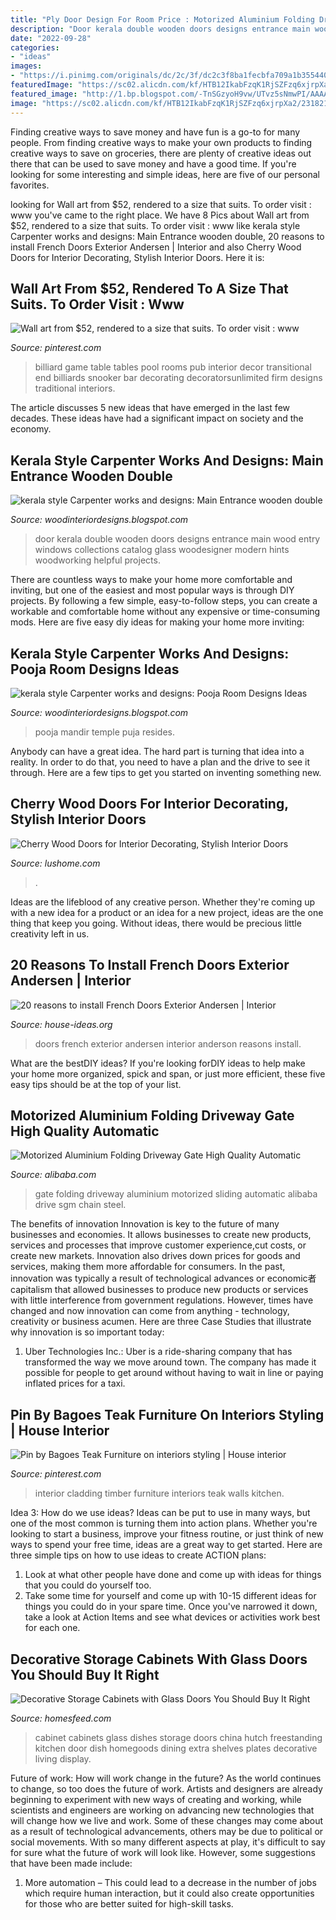 ```yaml
---
title: "Ply Door Design For Room Price : Motorized Aluminium Folding Driveway Gate High Quality Automatic"
description: "Door kerala double wooden doors designs entrance main wood entry windows collections catalog glass woodesigner modern hints woodworking helpful projects"
date: "2022-09-28"
categories:
- "ideas"
images:
- "https://i.pinimg.com/originals/dc/2c/3f/dc2c3f8ba1fecbfa709a1b355440aa12.png"
featuredImage: "https://sc02.alicdn.com/kf/HTB12IkabFzqK1RjSZFzq6xjrpXa2/231821079/HTB12IkabFzqK1RjSZFzq6xjrpXa2.jpg"
featured_image: "http://1.bp.blogspot.com/-TnSGzyoH9vw/UTvz5sNmwPI/AAAAAAAAA8E/o3J-hw2pOHU/s1600/big-hot-sale-wood-door-double-entry-jd408.jpg"
image: "https://sc02.alicdn.com/kf/HTB12IkabFzqK1RjSZFzq6xjrpXa2/231821079/HTB12IkabFzqK1RjSZFzq6xjrpXa2.jpg"
---
```



Finding creative ways to save money and have fun is a go-to for many people. From finding creative ways to make your own products to finding creative ways to save on groceries, there are plenty of creative ideas out there that can be used to save money and have a good time. If you're looking for some interesting and simple ideas, here are five of our personal favorites.

	

		
looking for Wall art from $52, rendered to a size that suits. To order visit : www you've came to the right place. We have 8 Pics about Wall art from $52, rendered to a size that suits. To order visit : www like kerala style Carpenter works and designs: Main Entrance wooden double, 20 reasons to install French Doors Exterior Andersen | Interior and also Cherry Wood Doors for Interior Decorating, Stylish Interior Doors. Here it is:
		
    
## Wall Art From $52, Rendered To A Size That Suits. To Order Visit : Www

<img loading=lazy src="https://i.pinimg.com/736x/13/da/1b/13da1bcf7361d78ac10369186bbc7e99--billiard-room-pub-tables.jpg" onerror="this.onerror=null;this.src='https://tse1.mm.bing.net/th?id=OIP.XieSWpVKb1cH8-6SRgF73gHaFl&amp;pid=15.1';" alt="Wall art from $52, rendered to a size that suits. To order visit : www">

_Source: pinterest.com_

>billiard game table tables pool rooms pub interior decor transitional end billiards snooker bar decorating decoratorsunlimited firm designs traditional interiors. 

	

The article discusses 5 new ideas that have emerged in the last few decades. These ideas have had a significant impact on society and the economy.

    
## Kerala Style Carpenter Works And Designs: Main Entrance Wooden Double

<img loading=lazy src="http://1.bp.blogspot.com/-TnSGzyoH9vw/UTvz5sNmwPI/AAAAAAAAA8E/o3J-hw2pOHU/s1600/big-hot-sale-wood-door-double-entry-jd408.jpg" onerror="this.onerror=null;this.src='https://tse2.mm.bing.net/th?id=OIP.5yCjNlKx4cPfWYWfwdby0wHaLH&amp;pid=15.1';" alt="kerala style Carpenter works and designs: Main Entrance wooden double">

_Source: woodinteriordesigns.blogspot.com_

>door kerala double wooden doors designs entrance main wood entry windows collections catalog glass woodesigner modern hints woodworking helpful projects. 

	

There are countless ways to make your home more comfortable and inviting, but one of the easiest and most popular ways is through DIY projects. By following a few simple, easy-to-follow steps, you can create a workable and comfortable home without any expensive or time-consuming mods. Here are five easy diy ideas for making your home more inviting: 

    
## Kerala Style Carpenter Works And Designs: Pooja Room Designs Ideas

<img loading=lazy src="https://1.bp.blogspot.com/-4KI9k-OHXak/UjULatJMOmI/AAAAAAAAAMc/xG7pCax4rEw/s1600/Pooja_Mandir.jpg" onerror="this.onerror=null;this.src='https://tse1.mm.bing.net/th?id=OIP.f5cr4VXEaOy4E8kFxmBqbQHaJ4&amp;pid=15.1';" alt="kerala style Carpenter works and designs: Pooja Room Designs Ideas">

_Source: woodinteriordesigns.blogspot.com_

>pooja mandir temple puja resides. 

	

Anybody can have a great idea. The hard part is turning that idea into a reality. In order to do that, you need to have a plan and the drive to see it through. Here are a few tips to get you started on inventing something new.

    
## Cherry Wood Doors For Interior Decorating, Stylish Interior Doors

<img loading=lazy src="https://www.lushome.com/wp-content/uploads/2012/01/cherry-wood-doors-interior-decorating-7.jpg" onerror="this.onerror=null;this.src='https://tse2.mm.bing.net/th?id=OIP.LRzWerT3BXh0zmx6qB-luwAAAA&amp;pid=15.1';" alt="Cherry Wood Doors for Interior Decorating, Stylish Interior Doors">

_Source: lushome.com_

>. 

	

Ideas are the lifeblood of any creative person. Whether they're coming up with a new idea for a product or an idea for a new project, ideas are the one thing that keep you going. Without ideas, there would be precious little creativity left in us.

    
## 20 Reasons To Install French Doors Exterior Andersen | Interior

<img loading=lazy src="http://house-ideas.org/wp-content/uploads/2016/04/andersen-french-doors-photo-5.jpg" onerror="this.onerror=null;this.src='https://tse4.mm.bing.net/th?id=OIP.MsNALCeXrOY4zh9SEkouVAHaGk&amp;pid=15.1';" alt="20 reasons to install French Doors Exterior Andersen | Interior">

_Source: house-ideas.org_

>doors french exterior andersen interior anderson reasons install. 

	

What are the bestDIY ideas?
If you're looking forDIY ideas to help make your home more organized, spick and span, or just more efficient, these five easy tips should be at the top of your list.

    
## Motorized Aluminium Folding Driveway Gate High Quality Automatic

<img loading=lazy src="https://sc02.alicdn.com/kf/HTB12IkabFzqK1RjSZFzq6xjrpXa2/231821079/HTB12IkabFzqK1RjSZFzq6xjrpXa2.jpg" onerror="this.onerror=null;this.src='https://tse4.mm.bing.net/th?id=OIP.VssrJbuaPzNAJa8Nt0-vMgHaEO&amp;pid=15.1';" alt="Motorized Aluminium Folding Driveway Gate High Quality Automatic">

_Source: alibaba.com_

>gate folding driveway aluminium motorized sliding automatic alibaba drive sgm chain steel. 

	

The benefits of innovation
Innovation is key to the future of many businesses and economies. It allows businesses to create new products, services and processes that improve customer experience,cut costs, or create new markets. Innovation also drives down prices for goods and services, making them more affordable for consumers. In the past, innovation was typically a result of technological advances or economic者 capitalism that allowed businesses to produce new products or services with little interference from government regulations. However, times have changed and now innovation can come from anything - technology, creativity or business acumen. Here are three Case Studies that illustrate why innovation is so important today: 
1) Uber Technologies Inc.: Uber is a ride-sharing company that has transformed the way we move around town. The company has made it possible for people to get around without having to wait in line or paying inflated prices for a taxi.

    
## Pin By Bagoes Teak Furniture On Interiors Styling | House Interior

<img loading=lazy src="https://i.pinimg.com/originals/dc/2c/3f/dc2c3f8ba1fecbfa709a1b355440aa12.png" onerror="this.onerror=null;this.src='https://tse4.mm.bing.net/th?id=OIP.VPyW9KzDVNQG9dAdC_ucOQHaLH&amp;pid=15.1';" alt="Pin by Bagoes Teak Furniture on interiors styling | House interior">

_Source: pinterest.com_

>interior cladding timber furniture interiors teak walls kitchen. 

	

Idea 3: How do we use ideas?
Ideas can be put to use in many ways, but one of the most common is turning them into action plans. Whether you're looking to start a business, improve your fitness routine, or just think of new ways to spend your free time, ideas are a great way to get started. Here are three simple tips on how to use ideas to create ACTION plans:
1. Look at what other people have done and come up with ideas for things that you could do yourself too.
2. Take some time for yourself and come up with 10-15 different ideas for things you could do in your spare time. Once you've narrowed it down, take a look at Action Items and see what devices or activities work best for each one.

    
## Decorative Storage Cabinets With Glass Doors You Should Buy It Right

<img loading=lazy src="https://homesfeed.com/wp-content/uploads/2015/10/rusticstorage-cabinet-with-glass-doors-for-decorative-plates-and-mug.jpg" onerror="this.onerror=null;this.src='https://tse4.mm.bing.net/th?id=OIP.JD4xAy8suV5d4R-V547aFwHaNJ&amp;pid=15.1';" alt="Decorative Storage Cabinets with Glass Doors You Should Buy It Right">

_Source: homesfeed.com_

>cabinet cabinets glass dishes storage doors china hutch freestanding kitchen door dish homegoods dining extra shelves plates decorative living display. 

	

Future of work: How will work change in the future?
As the world continues to change, so too does the future of work. Artists and designers are already beginning to experiment with new ways of creating and working, while scientists and engineers are working on advancing new technologies that will change how we live and work. Some of these changes may come about as a result of technological advancements, others may be due to political or social movements. With so many different aspects at play, it's difficult to say for sure what the future of work will look like. However, some suggestions that have been made include: 
1) More automation – This could lead to a decrease in the number of jobs which require human interaction, but it could also create opportunities for those who are better suited for high-skill tasks.

